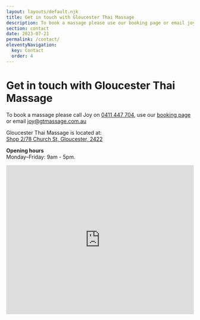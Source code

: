 ```yaml
---
layout: layouts/default.njk
title: Get in touch with Gloucester Thai Massage
description: To book a massage please use our booking page or email joy@gtmassage.com.au. Gloucester Thai Massage is located at Shop 2/78 Church St, Gloucester, 2422
section: contact
date: 2023-07-21
permalink: /contact/
eleventyNavigation:
  key: Contact
  order: 4
---
```

<h1>Get in touch with Gloucester Thai Massage</h1>

<p>To book a massage please call Joy on <a title="Call Gloucester Thai Massage" href="tel:+61411447704">0411 447 704</a>, use our <a href="https://www.gtmassage.com.au/booking">booking page</a> or email <a title="joy@gtmassage.com.au" href="mailto:joy@gtmassage.com.au?subject=Booking a massage">joy@gtmassage.com.au</a></p>
<p>Gloucester Thai Massage is located at:<br><a title="Gloucester Thai Massage" href="https://goo.gl/maps/Ucb2RNnhJfL2" target="_blank" rel="noopener">Shop 2/78 Church St, Gloucester, 2422</a></p>
<p><strong>Opening hours<br></strong>Monday–Friday: 9am - 5pm.</p>

<div class="responsive-embed widescreen"><div><iframe style="border: 0;" src="https://www.google.com/maps/embed?pb=!1m18!1m12!1m3!1d3383.2224991144553!2d151.95628451516274!3d-32.00908613121064!2m3!1f0!2f0!3f0!3m2!1i1024!2i768!4f13.1!3m3!1m2!1s0x6b74fb9d2de44799%3A0xa934ccec4523423f!2sGloucester+Thai+Massage!5e0!3m2!1sen!2sau!4v1538548779459" allowfullscreen="allowfullscreen" width="100%" height="400px" frameborder="0"></iframe></div></div>   
